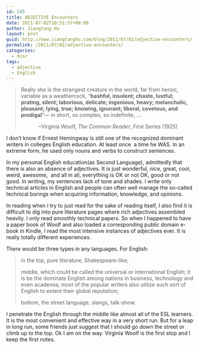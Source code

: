 ```yaml
---
id: 245
title: ADJECTIVE Encounters
date: 2011-07-02T10:51:57+00:00
author: Jiangtang Hu
layout: post
guid: http://www.jiangtanghu.com/blog/2011/07/02/adjective-encounters/
permalink: /2011/07/02/adjective-encounters/
categories:
  - misc
tags:
  - adjective
  - English
---
```

> Really she is the strangest creature in the world, far from heroic, variable as a weathercock, “**bashful, insolent; chaste, lustful; prating, silent; laborious, delicate; ingenious, heavy; melancholic, pleasant; lying, true; knowing, ignorant; liberal, covetous, and prodigal**”— in short, so complex, so indefinite, …
> 
> &#160;&#160;&#160;&#160;&#160;&#160;&#160;&#160;&#160;&#160;&#160; &#8211;Virginia Woolf, _The Common Reader_, First Series (1925)

I don’t know if Ernest Hemingway is still one of the recognized dominant writers in colleges English education. At least once&#160; a time he WAS. In an extreme form, he used only nouns and verbs to construct sentences.

In my personal English education(as Second Language), admittedly that there is also an absence of adjectives. It is just wonderful, nice, great, cool, weird, awesome,&#160; and all in all, everything is OK or not OK, good or not good. In writing, my sentences lack of tone and shades. I write only technical articles in English and people can often well manage the so-called technical borings when acquiring information, knowledge, and opinions. 

In reading when I try to just read for the sake of reading itself, I also find it is difficult to dig into pure literature pages where rich adjectives assembled heavily. I only read smoothly technical papers. So when I happened to have a paper book of Woolf and also loaded a corresponding public domain e-book in Kindle, I read the most intensive instances of adjectives ever. It is really totally different experiences. 

There would be three types in any languages. For English: 

> in the top, pure literature, Shakespeare-like; 
> 
> middle, which could be called the universal or international English; it is be the dominate English among nations in business, technology and even academia; most of the popular writers also utilize such sort of English to extent their global reputation;
> 
> bottom, the street language, slangs, talk-show. 

I penetrate the English through the middle like almost all of the ESL learners. It is the most convenient and effective way in a very short run. But for a leap in long run, some friends just suggest that I should go down the street or climb up to the top. Ok I am on the way. Virginia Woolf is the first stop and I keep the first notes.